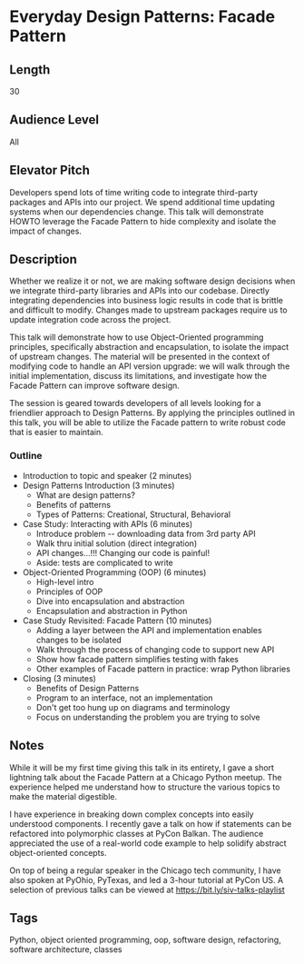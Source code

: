 # Everyday Design Patterns: Facade Pattern

## Length

30

## Audience Level

All

## Elevator Pitch

Developers spend lots of time writing code to integrate third-party packages and APIs into our project. We spend additional time updating systems when our dependencies change. This talk will demonstrate HOWTO leverage the Facade Pattern to hide complexity and isolate the impact of changes.

## Description

Whether we realize it or not, we are making software design decisions when we integrate third-party libraries and APIs into our codebase. Directly integrating dependencies into business logic results in code that is brittle and difficult to modify. Changes made to upstream packages require us to update integration code across the project.

This talk will demonstrate how to use Object-Oriented programming principles, specifically abstraction and encapsulation, to isolate the impact of upstream changes. The material will be presented in the context of modifying code to handle an API version upgrade: we will walk through the initial implementation, discuss its limitations, and investigate how the Facade Pattern can improve software design.

The session is geared towards developers of all levels looking for a friendlier approach to Design Patterns. By applying the principles outlined in this talk, you will be able to utilize the Facade pattern to write robust code that is easier to maintain.

### Outline

- Introduction to topic and speaker (2 minutes)
- Design Patterns Introduction (3 minutes)
    - What are design patterns?
    - Benefits of patterns
    - Types of Patterns: Creational, Structural, Behavioral
- Case Study: Interacting with APIs (6 minutes)
    - Introduce problem -- downloading data from 3rd party API
    - Walk thru initial solution (direct integration)
    - API changes...!!! Changing our code is painful!
    - Aside: tests are complicated to write
- Object-Oriented Programming (OOP) (6 minutes)
    - High-level intro
    - Principles of OOP
    - Dive into encapsulation and abstraction
    - Encapsulation and abstraction in Python
- Case Study Revisited: Facade Pattern (10 minutes)
    - Adding a layer between the API and implementation enables changes to be isolated
    - Walk through the process of changing code to support new API
    - Show how facade pattern simplifies testing with fakes
    - Other examples of Facade pattern in practice: wrap Python libraries
- Closing (3 minutes)
    - Benefits of Design Patterns
    - Program to an interface, not an implementation
    - Don't get too hung up on diagrams and terminology
    - Focus on understanding the problem you are trying to solve

## Notes

While it will be my first time giving this talk in its entirety, I gave a short lightning talk about the Facade Pattern at a Chicago Python meetup. The experience helped me understand how to structure the various topics to make the material digestible.

I have experience in breaking down complex concepts into easily understood components. I recently gave a talk on how if statements can be refactored into polymorphic classes at PyCon Balkan. The audience appreciated the use of a real-world code example to help solidify abstract object-oriented concepts.

On top of being a regular speaker in the Chicago tech community, I have also spoken at PyOhio, PyTexas, and led a 3-hour tutorial at PyCon US. A selection of previous talks can be viewed at https://bit.ly/siv-talks-playlist

## Tags

Python, object oriented programming, oop, software design, refactoring, software architecture, classes
